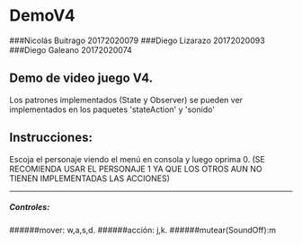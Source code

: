 

# DemoV4 
###Nicolás Buitrago 20172020079 
###Diego Lizarazo 20172020093 
###Diego Galeano 20172020074

## Demo de video juego V4. 
Los patrones implementados (State y Observer) se pueden ver implementados en los paquetes 'stateAction' y 'sonido' 

## Instrucciones: 
Escoja el personaje viendo el menú en consola y luego oprima 0. (SE RECOMIENDA USAR EL PERSONAJE 1 YA QUE LOS OTROS AUN NO TIENEN IMPLEMENTADAS LAS ACCIONES)
___
##### Controles: 
  ######mover: w,a,s,d.
  ######acción: j,k.
  ######mutear(SoundOff):m
